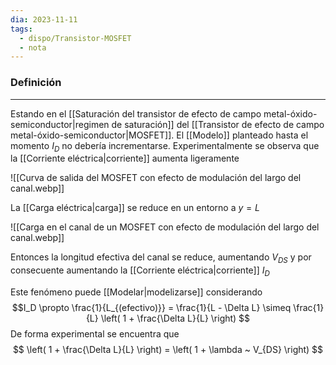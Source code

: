 ```yaml
---
dia: 2023-11-11
tags:
  - dispo/Transistor-MOSFET
  - nota
---
```

### Definición
---
Estando en el [[Saturación del transistor de efecto de campo metal-óxido-semiconductor|regimen de saturación]] del [[Transistor de efecto de campo metal-óxido-semiconductor|MOSFET]]. El [[Modelo]] planteado hasta el momento $I_D$ no debería incrementarse. Experimentalmente se observa que la [[Corriente eléctrica|corriente]] aumenta ligeramente

![[Curva de salida del MOSFET con efecto de modulación del largo del canal.webp]]

La [[Carga eléctrica|carga]] se reduce en un entorno a $y = L$

![[Carga en el canal de un MOSFET con efecto de modulación del largo del canal.webp]]

Entonces la longitud efectiva del canal se reduce, aumentando $V_{DS}$ y por consecuente aumentando la [[Corriente eléctrica|corriente]] $I_D$

Este fenómeno puede [[Modelar|modelizarse]] considerando $$I_D \propto \frac{1}{L_{(efectivo)}} = \frac{1}{L - \Delta L} \simeq \frac{1}{L} \left( 1 + \frac{\Delta L}{L} \right) $$
De forma experimental se encuentra que $$ \left( 1 + \frac{\Delta L}{L} \right) = \left( 1 + \lambda ~ V_{DS} \right) $$